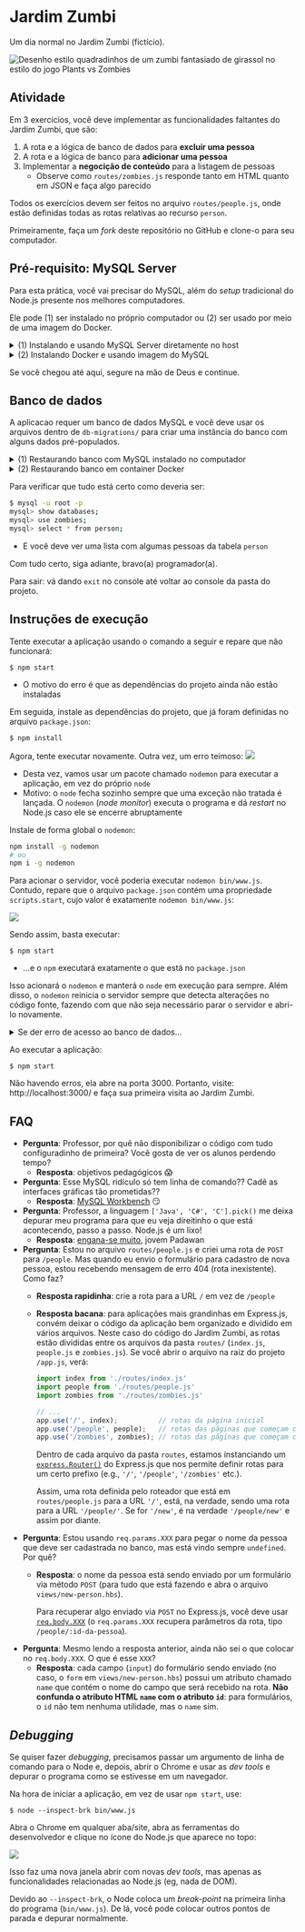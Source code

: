 # Jardim Zumbi

Um dia normal no Jardim Zumbi (fictício).

![Desenho estilo quadradinhos de um zumbi fantasiado de girassol no estilo do jogo Plants vs Zombies](docs/pvz-comics.png)


## Atividade

Em 3 exercícios, você deve implementar as funcionalidades faltantes do Jardim Zumbi, que são:

1. A rota e a lógica de banco de dados para **excluir uma pessoa**
1. A rota e a lógica de banco para **adicionar uma pessoa**
1. Implementar a **negocição de conteúdo** para a listagem de pessoas
   - Observe como `routes/zombies.js` responde tanto em HTML quanto em JSON e faça algo parecido

Todos os exercícios devem ser feitos no arquivo `routes/people.js`, onde
estão definidas todas as rotas relativas ao recurso `person`.

Primeiramente, faça um _fork_ deste repositório no GitHub e clone-o
para seu computador.


## Pré-requisito: MySQL Server

Para esta prática, você vai precisar do MySQL, além do
_setup_ tradicional do Node.js presente nos melhores computadores.

Ele pode (1) ser instalado no próprio computador ou (2) ser usado por meio de uma imagem do Docker.


<details>
  <summary>
    (1) Instalando e usando MySQL Server diretamente no host
  </summary>

  - No Linux (_Debian based_) é facinho:
    ```
    $ sudo apt-get update
    $ sudo apt-get install -y mysql-server
    ```
    - Neste momento, uma tela sensacional será aberta perguntando qual a
      **senha** deve ser atribuída ao **usuário `root`**. Neste exercício `db.js` espera que seja `123456`
      - Claro, não faça isso em um servidor web de verdade ;)
  - No Windows, sugiro baixar o
    [instalador do MySQL Server](https://dev.mysql.com/downloads/installer/)
    no site oficial
  - No OS X, [eu não sei como fazer :3](https://dev.mysql.com/doc/refman/5.7/en/osx-installation-pkg.html)

  Quando instalado, o MySQL expõe uma CLI (_command line interface_) que é
  acessível pelo nome de `mysql`. Para verificar que ele está funcionando
  devidamente e validar este passo do trabalho, execute:
  ```
  $ mysql -u root -p
  ```
    - Esse comando nos traz para um ambiente onde podemos executar comandos
    contra os bancos de dados presentes na instância do MySQL que acabamos
    de instalar. Por exemplo:
    ```
    $ mysql> show databases;
    ```

</details>

<details>
  <summary>
    (2) Instalando Docker e usando imagem do MySQL
  </summary>

  - Instale o Docker [seguindo as instruções][install-docker] (caso já não esteja instalado)
  - Construa a imagem Docker representada pelo `Dockerfile` nesta pasta:
    ```bash
    sudo docker build -t zombies-db .
    # ou
    npm run build-db
    ```
    - Ao fazê-lo, o Docker vai baixar as imagens necessárias
</details>

Se você chegou até aqui, segure na mão de Deus e continue.

[install-docker]: https://docs.docker.com/engine/install/


## Banco de dados

A aplicacao requer um banco de dados MySQL e você deve usar os arquivos dentro de `db-migrations/` para criar uma instância do banco com alguns
dados pré-populados.


<details>
  <summary>
    (1) Restaurando banco com MySQL instalado no computador
  </summary>

  Para isso, em linha de comando:

  ```bash
  mysql -u root -p < db-migrations/001-create-db-zombies.sql
  mysql -u root -p < db-migrations/002-populate-zombies.sql
  ```
  - Ao fazê-lo, os _scripts_ em `db-migrations/` devem ter sido executados e o banco criado e populado

  E continue lendo as intruções...
</details>

<details>
  <summary>
    (2) Restaurando banco em container Docker
  </summary>

  - Após ter construído a imagem Docker, basta inicializar o _container_ baseado nela:
    ```bash
    sudo docker run -d -p 3306:3306 zombies-db
    # ou
    npm run start-db
    ```
    - Ao fazê-lo, os _scripts_ em `db-migrations/` devem ter sido executados e o banco criado e populado
    - Depois disso, você pode verificar se foi criado um _container_ executando:
      ```bash
      sudo docker ps
      ```
      - "Anote" o _container id_
    - Agora, entre no _container_ para verificar se o banco de fato está lá:
      ```bash
      sudo docker exec -it CONTAINER_ID bash
      ```
    - E continue lendo as intruções...
</details>



Para verificar que tudo está certo como deveria ser:

```bash
$ mysql -u root -p
mysql> show databases;
mysql> use zombies;
mysql> select * from person;
```
- E você deve ver uma lista com algumas pessoas da tabela `person`

Com tudo certo, siga adiante, bravo(a) programador(a).

Para sair: vá dando `exit` no console até voltar ao console
da pasta do projeto.


## Instruções de execução

Tente executar a aplicação usando o comando a seguir e repare que não
funcionará:

```
$ npm start
```
  - O motivo do erro é que as dependências do projeto ainda não estão
    instaladas

Em seguida, instale as dependências do projeto, que já foram definidas no
arquivo `package.json`:

```
$ npm install
```

Agora, tente executar novamente. Outra vez, um erro teimoso:
![](docs/erro-faltando-nodemon.png)
  - Desta vez, vamos usar um pacote chamado `nodemon` para executar
    a aplicação, em vez do próprio `node`
  - Motivo: o `node` fecha sozinho sempre que uma exceção não tratada é
    lançada. O `nodemon` (_node monitor_) executa o programa e dá _restart_
    no Node.js caso ele se encerre abruptamente

Instale de forma global o `nodemon`:

```bash
npm install -g nodemon
# ou
npm i -g nodemon
```

Para acionar o servidor, você poderia executar `nodemon bin/www.js`. Contudo,
repare que o arquivo `package.json` contém uma propriedade `scripts.start`,
cujo valor é exatamente `nodemon bin/www.js`:

![](docs/package-json-scripts-start.png)

Sendo assim, basta executar:

```
$ npm start
```
  - ...e o `npm` executará exatamente o que está no `package.json`


Isso acionará o `nodemon` e manterá o `node` em execução para sempre.
Além disso, o `nodemon` reinicia o servidor sempre que detecta alterações
no código fonte, fazendo com que não seja necessário parar o servidor e
abri-lo novamente.

<details>
  <summary>
    Se der erro de acesso ao banco de dados...
  </summary>

  Executando novamente a aplicação, nos deparamos com isto:
  ![](docs/erro-acesso-negado-mysql.png)
    - Motivo: a aplicação `cefet-web-zombie-garden` acessa o banco de dados
      a partir de um certo usuário e senha e esse erro indica que o
      usuário/senha usados pela aplicação não estão corretos

  Para corrigir este problema, abra o arquivo `db.js` na raiz do projeto
  e configure devidamente os dados de conexão com o banco de dados -
  possivelmente você deve precisar apenas de colocar a senha do
  usuário `root` do MySQL.
</details>


Ao executar a aplicação:

```
$ npm start
```

Não havendo erros, ela abre na porta 3000. Portanto, visite: http://localhost:3000/ e
faça sua primeira visita ao Jardim Zumbi.


## FAQ

- **Pergunta**: Professor, por quê não disponibilizar o código com tudo
  configuradinho de primeira? Você gosta de ver os alunos perdendo tempo?
  - **Resposta**: objetivos pedagógicos :scream:
- **Pergunta**: Esse MySQL ridículo só tem linha de comando?? Cadê as
  interfaces gráficas tão prometidas??
  - **Resposta**: [MySQL Workbench](https://www.mysql.com/products/workbench/)
    :smirk:
- **Pergunta**: Professor, a linguagem `['Java', 'C#', 'C'].pick()` me deixa
  depurar meu programa para que eu veja direitinho o que está acontecendo,
  passo a passo. Node.js é um lixo!
  - **Resposta**: [engana-se muito](#debugging), jovem Padawan
- **Pergunta**: Estou no arquivo `routes/people.js` e criei uma rota
  de `POST` para `/people`. Mas quando eu envio o formulário para cadastro de
  nova pessoa, estou recebendo mensagem de erro 404 (rota inexistente).
  Como faz?
  - **Resposta rapidinha**: crie a rota para a URL `/` em vez de `/people`
  - **Resposta bacana**: para aplicações mais grandinhas em Express.js, convém
    deixar o código da aplicação bem organizado e dividido em vários arquivos.
    Neste caso do código do Jardim Zumbi, as rotas estão divididas entre os
    arquivos da pasta `routes/` (`index.js`, `people.js` e `zombies.js`). Se
    você abrir o arquivo na raiz do projeto `/app.js`, verá:

    ```js
    import index from './routes/index.js'
    import people from './routes/people.js'
    import zombies from './routes/zombies.js'

    // ...
    app.use('/', index);          // rotas da página inicial
    app.use('/people', people);   // rotas das páginas que começam com "/people"
    app.use('/zombies', zombies); // rotas das páginas que começam com "/zombies"
    ```

    Dentro de cada arquivo da pasta `routes`, estamos instanciando um
    [`express.Router()`](http://expressjs.com/pt-br/guide/routing.html#express-router)
    do Express.js que nos permite definir rotas para um certo prefixo
    (e.g., `'/'`, `'/people'`, `'/zombies'` etc.).

    Assim, uma rota definida pelo roteador que está em `routes/people.js` para
    a URL `'/'`, está, na verdade, sendo uma rota para a URL `'/people/'`.
    Se for `'/new'`, é na verdade `'/people/new'` e assim por diante.
- **Pergunta**: Estou usando `req.params.XXX` para pegar o nome da pessoa que
  deve ser cadastrada no banco, mas está vindo sempre `undefined`. Por quê?
  - **Resposta**: o nome da pessoa está sendo enviado por um formulário
    via método `POST` (para tudo que está fazendo e abra o arquivo
    `views/new-person.hbs`).

    Para recuperar algo enviado via `POST` no Express.js, você deve usar
    [`req.body.XXX`](http://expressjs.com/pt-br/4x/api.html#req.body)
    (o `req.params.XXX` recupera parâmetros da rota, tipo
    `/people/:id-da-pessoa`).
- **Pergunta**: Mesmo lendo a resposta anterior, ainda não sei o que colocar no
  `req.body.XXX`. O que é esse `XXX`?
  - **Resposta**: cada campo (`input`) do formulário sendo enviado (no caso,
    o `form` em `views/new-person.hbs`) possui um atributo chamado `name` que
    contém o nome do campo que será recebido na rota. **Não confunda o
    atributo HTML `name` com o atributo `id`**: para formulários, o `id` não
    tem nenhuma utilidade, mas o `name` sim.


## _Debugging_

Se quiser fazer _debugging_, precisamos passar um argumento de linha de comando
para o Node e, depois, abrir o Chrome e usar as
_dev tools_ e depurar o programa como se estivesse em um navegador.


Na hora de iniciar a aplicação, em vez de usar `npm start`, use:

```
$ node --inspect-brk bin/www.js
```

Abra o Chrome em qualquer aba/site, abra as ferramentas do desenvolvedor e clique no ícone do Node.js que aparece no topo:

![](docs/debugging.webp)

Isso faz uma nova janela abrir com novas _dev tools_, mas apenas as funcionalidades relacionadas ao Node.js (eg, nada de DOM).

Devido ao `--inspect-brk`, o Node coloca um _break-point_ na primeira linha do programa (`bin/www.js`). De lá, você pode colocar outros pontos de parada e depurar normalmente.


